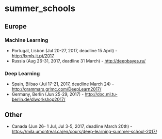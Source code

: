 # summer_schools

## Europe

### Machine Learning
* Portugal, Lisbon (Jul 20-27, 2017, deadline 15 April) - http://lxmls.it.pt/2017    
* Russia (Aug 26-31, 2017, deadline 31 March) - http://deepbayes.ru/  

### Deep Learning
* Spain, Bilbao (Jul 17-21, 2017, deadline March 24) - http://grammars.grlmc.com/DeepLearn2017/  
* Germany, Berlin (Jun 25-29, 2017) - http://doc.ml.tu-berlin.de/dlworkshop2017/  

## Other
* Canada (Jun 26- 1 Jul, Jul 3-5, 2017, deadline March 20th) - https://mila.umontreal.ca/en/cours/deep-learning-summer-school-2017/ 
